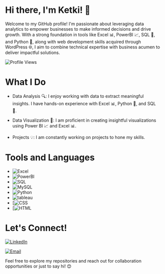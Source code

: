 
# Hi there, I'm Ketki! 👋

Welcome to my GitHub profile! I'm passionate about leveraging data analytics to empower businesses to make informed decisions and drive growth. With a strong foundation in tools like Excel 📊, PowerBI 📈, SQL 💾, and Python 🐍, along with web development skills acquired through WordPress 🌐, I aim to combine technical expertise with business acumen to deliver impactful solutions.


![Profile Views](https://komarev.com/ghpvc/?username=ketkijain2020t&color=blueviolet)
# What I Do

- Data Analysis 🔍: I enjoy working with data to extract meaningful insights. I have hands-on experience with Excel 📊, Python 🐍, and SQL 💾.

- Data Visualization 🎨: I am proficient in creating insightful visualizations using Power BI 📈 and Excel 📊.

- Projects 💡: I am constantly working on projects to hone my skills.

# Tools and Languages
 - ![Excel](https://img.shields.io/badge/-Excel-217346?style=flat-square&logo=microsoft-excel&logoColor=white)
- ![PowerBI](https://img.shields.io/badge/-PowerBI-F2C811?style=flat-square&logo=powerBI&logoColor=black)
- ![SQL](https://img.shields.io/badge/-SQL-4479A1?style=flat-square&logo=sql&logoColor=white)
- ![MySQL](https://img.shields.io/badge/-MySQL-4479A1?style=flat-square&logo=mysql&logoColor=white)
- ![Python](https://img.shields.io/badge/-Python-3776AB?style=flat-square&logo=python&logoColor=white)
- ![tableau](https://img.shields.io/badge/-tableau-21759B?style=flat-square&logo=tableau&logoColor=white)
- [![CSS](https://img.shields.io/badge/CSS-1572B6?logo=css3&logoColor=white)
- [![HTML](https://img.shields.io/badge/HTML-%23E34F26.svg?logo=html5&logoColor=white)

# Let's Connect!

[![LinkedIn](https://img.shields.io/badge/-LinkedIn-0077B5?style=flat-square&logo=linkedin&logoColor=white)](https://www.linkedin.com/in/ketki-jain20/) 


[![Email](https://img.shields.io/badge/-Email-D14836?style=flat-square&logo=gmail&logoColor=white)](mailto:ketkjain@gmail.com)

Feel free to explore my repositories and reach out for collaboration opportunities or just to say hi! 😊
